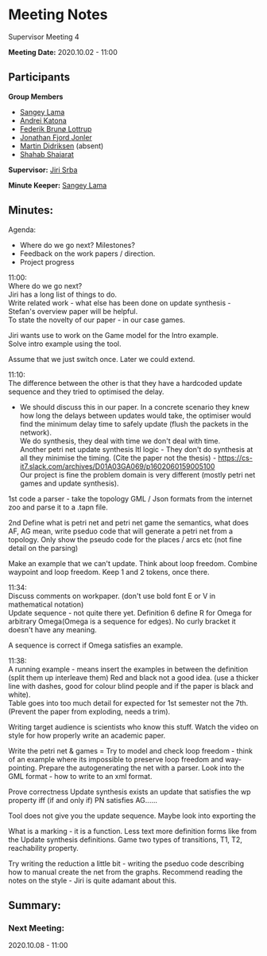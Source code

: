# Meeting Notes

Supervisor Meeting 4

**Meeting Date:** 2020.10.02 - 11:00

## Participants
**Group Members**
* [Sangey Lama](mailto:slama20@student.aau.dk)
* [Andrei Katona](mailto:akaton20@student.aau.dk)
* [Federik Brunø Lottrup](mailto:fbruna17@student.aau.dk)
* [Jonathan Fjord Jonler](mailto:jjanle17@student.aau.dk)
* [Martin Didriksen](mailto:mdidri15@student.aau.dk) (absent)
* [Shahab Shajarat](mailto:sshaja17@student.aau.dk)

**Supervisor:** [Jiri Srba](mailto:srba@cs.aau.dk)

**Minute Keeper:** [Sangey Lama](mailto:slama20@student.aau.dk)

## Minutes:

Agenda:
* Where do we go next? Milestones?
* Feedback on the work papers / direction.
* Project progress

11:00:  
Where do we go next?  
Jiri has a long list of things to do.  
Write related work - what else has been done on update synthesis - Stefan's overview paper will be helpful.  
To state the novelty of our paper - in our case games.

Jiri wants use to work on the Game model for the Intro example.  
Solve intro example using the tool.

Assume that we just switch once. Later we could extend.

11:10:  
The difference between the other is that they have a hardcoded update sequence and they tried to optimised the delay.
- We should discuss this in our paper. In a concrete scenario they knew how long the delays between updates would take, the optimiser would find the minimum delay time to safely update (flush the packets in the network).  
We do synthesis, they deal with time we don't deal with time.  
Another petri net update synthesis ltl logic - They don't do synthesis at all they minimise the timing. (Cite the paper not the thesis)  - https://cs-it7.slack.com/archives/D01A03GA069/p1602060159005100  
Our project is fine the problem domain is very different (mostly petri net games and update synthesis).

1st code a parser - take the topology GML / Json formats from the internet zoo and parse it to a .tapn file.

2nd Define what is petri net and petri net game the semantics, what does AF, AG mean,
write pseduo code that will generate a petri net from a topology. Only show the pseudo code for the places / arcs etc (not fine detail on the parsing)

Make an example that we can't update. Think about loop freedom. Combine waypoint and loop freedom. Keep 1 and 2 tokens, once there.

11:34:  
Discuss comments on workpaper. (don't use bold font E or V in mathematical notation)  
Update sequence - not quite there yet.  Definition 6 define R for Omega for arbitrary Omega(Omega is a sequence for edges). No curly bracket it doesn't have any meaning.

A sequence is correct if Omega satisfies an example.

11:38:  
A running example - means insert the examples in between the definition (split them up interleave them) Red and black not a good idea. (use a thicker line with dashes, good for colour blind people and if the paper is black and white).  
Table goes into too much detail for expected for 1st semester not the 7th. (Prevent the paper from exploding, needs a trim).

Writing target audience is scientists who know this stuff.
Watch the video on style for how properly write an academic paper.

Write the petri net & games =
Try to model and check loop freedom - think of an example where its impossible to preserve loop freedom and way-pointing.
Prepare the autogenerating the net with a parser. Look into the GML format - how to write to an xml format.

Prove correctness
Update synthesis exists an update that satisfies the wp property iff (if and only if) PN satisfies AG......

Tool does not give you the update sequence. Maybe look into exporting the

What is a marking - it is a function. Less text more definition forms like from the Update synthesis definitions. Game two types of transitions, T1, T2, reachability property.

Try writing the reduction a little bit - writing the pseduo code describing how to manual create the net from the graphs.
Recommend reading the notes on the style - Jiri is quite adamant about this.



## Summary:



### Next Meeting:

2020.10.08 - 11:00
